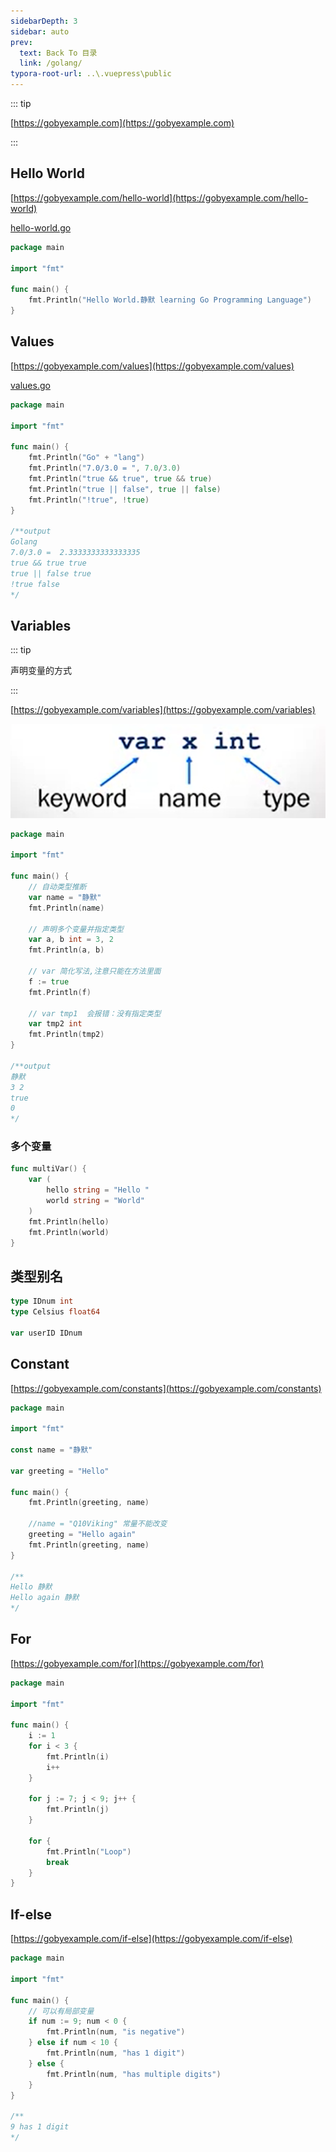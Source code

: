 ```yaml
---
sidebarDepth: 3
sidebar: auto
prev:
  text: Back To 目录
  link: /golang/
typora-root-url: ..\.vuepress\public
---
```


::: tip

[https://gobyexample.com](https://gobyexample.com)

:::

## Hello World

[https://gobyexample.com/hello-world](https://gobyexample.com/hello-world)

[hello-world.go](https://github.com/Q10Viking/Learn-golang/blob/main/basic/01%20hello%20world/hello-world.go)

```go
package main

import "fmt"

func main() {
	fmt.Println("Hello World.静默 learning Go Programming Language")
}
```



## Values

[https://gobyexample.com/values](https://gobyexample.com/values)

[values.go](https://github.com/Q10Viking/Learn-golang/blob/main/basic/02%20values/values.go)

```go
package main

import "fmt"

func main() {
	fmt.Println("Go" + "lang")
	fmt.Println("7.0/3.0 = ", 7.0/3.0)
	fmt.Println("true && true", true && true)
	fmt.Println("true || false", true || false)
	fmt.Println("!true", !true)
}

/**output
Golang
7.0/3.0 =  2.3333333333333335
true && true true
true || false true
!true false
*/

```





## Variables

::: tip

声明变量的方式

:::

[https://gobyexample.com/variables](https://gobyexample.com/variables)

![image-20230323221041483](/images/golang/image-20230323221041483.png)

```go
package main

import "fmt"

func main() {
	// 自动类型推断
	var name = "静默"
	fmt.Println(name)

	// 声明多个变量并指定类型
	var a, b int = 3, 2
	fmt.Println(a, b)

	// var 简化写法,注意只能在方法里面
	f := true
	fmt.Println(f)

	// var tmp1  会报错：没有指定类型
	var tmp2 int
	fmt.Println(tmp2)
}

/**output
静默
3 2
true
0
*/

```

### 多个变量

```go
func multiVar() {
	var (
		hello string = "Hello "
		world string = "World"
	)
	fmt.Println(hello)
	fmt.Println(world)
}
```

## 类型别名

```go
type IDnum int
type Celsius float64

var userID IDnum
```





## Constant

[https://gobyexample.com/constants](https://gobyexample.com/constants)

```go
package main

import "fmt"

const name = "静默"

var greeting = "Hello"

func main() {
	fmt.Println(greeting, name)

	//name = "Q10Viking" 常量不能改变
	greeting = "Hello again"
	fmt.Println(greeting, name)
}

/**
Hello 静默
Hello again 静默
*/

```



## For

[https://gobyexample.com/for](https://gobyexample.com/for)

```go
package main

import "fmt"

func main() {
	i := 1
	for i < 3 {
		fmt.Println(i)
		i++
	}

	for j := 7; j < 9; j++ {
		fmt.Println(j)
	}

	for {
		fmt.Println("Loop")
		break
	}
}

```



## If-else

[https://gobyexample.com/if-else](https://gobyexample.com/if-else)

```go
package main

import "fmt"

func main() {
    // 可以有局部变量
	if num := 9; num < 0 {
		fmt.Println(num, "is negative")
	} else if num < 10 {
		fmt.Println(num, "has 1 digit")
	} else {
		fmt.Println(num, "has multiple digits")
	}
}

/**
9 has 1 digit
*/

```



